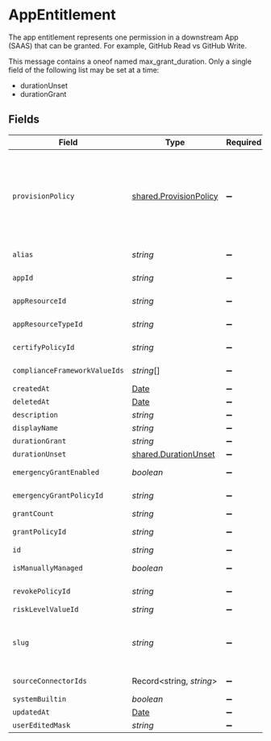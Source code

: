 # AppEntitlement

The app entitlement represents one permission in a downstream App (SAAS) that can be granted. For example, GitHub Read vs GitHub Write.

This message contains a oneof named max_grant_duration. Only a single field of the following list may be set at a time:
  - durationUnset
  - durationGrant



## Fields

| Field                                                                                                                                                                                                                                             | Type                                                                                                                                                                                                                                              | Required                                                                                                                                                                                                                                          | Description                                                                                                                                                                                                                                       |
| ------------------------------------------------------------------------------------------------------------------------------------------------------------------------------------------------------------------------------------------------- | ------------------------------------------------------------------------------------------------------------------------------------------------------------------------------------------------------------------------------------------------- | ------------------------------------------------------------------------------------------------------------------------------------------------------------------------------------------------------------------------------------------------- | ------------------------------------------------------------------------------------------------------------------------------------------------------------------------------------------------------------------------------------------------- |
| `provisionPolicy`                                                                                                                                                                                                                                 | [shared.ProvisionPolicy](../../../sdk/models/shared/provisionpolicy.md)                                                                                                                                                                           | :heavy_minus_sign:                                                                                                                                                                                                                                | ProvisionPolicy is a oneOf that indicates how a provision step should be processed.<br/><br/>This message contains a oneof named typ. Only a single field of the following list may be set at a time:<br/>  - connector<br/>  - manual<br/>  - delegated<br/>  - webhook<br/> |
| `alias`                                                                                                                                                                                                                                           | *string*                                                                                                                                                                                                                                          | :heavy_minus_sign:                                                                                                                                                                                                                                | The alias of the app entitlement used by Cone. Also exact-match queryable.                                                                                                                                                                        |
| `appId`                                                                                                                                                                                                                                           | *string*                                                                                                                                                                                                                                          | :heavy_minus_sign:                                                                                                                                                                                                                                | The ID of the app that is associated with the app entitlement.                                                                                                                                                                                    |
| `appResourceId`                                                                                                                                                                                                                                   | *string*                                                                                                                                                                                                                                          | :heavy_minus_sign:                                                                                                                                                                                                                                | The ID of the app resource that is associated with the app entitlement                                                                                                                                                                            |
| `appResourceTypeId`                                                                                                                                                                                                                               | *string*                                                                                                                                                                                                                                          | :heavy_minus_sign:                                                                                                                                                                                                                                | The ID of the app resource type that is associated with the app entitlement                                                                                                                                                                       |
| `certifyPolicyId`                                                                                                                                                                                                                                 | *string*                                                                                                                                                                                                                                          | :heavy_minus_sign:                                                                                                                                                                                                                                | The ID of the policy that will be used for certify tickets related to the app entitlement.                                                                                                                                                        |
| `complianceFrameworkValueIds`                                                                                                                                                                                                                     | *string*[]                                                                                                                                                                                                                                        | :heavy_minus_sign:                                                                                                                                                                                                                                | The IDs of different compliance frameworks associated with this app entitlement ex (SOX, HIPAA, PCI, etc.)                                                                                                                                        |
| `createdAt`                                                                                                                                                                                                                                       | [Date](https://developer.mozilla.org/en-US/docs/Web/JavaScript/Reference/Global_Objects/Date)                                                                                                                                                     | :heavy_minus_sign:                                                                                                                                                                                                                                | N/A                                                                                                                                                                                                                                               |
| `deletedAt`                                                                                                                                                                                                                                       | [Date](https://developer.mozilla.org/en-US/docs/Web/JavaScript/Reference/Global_Objects/Date)                                                                                                                                                     | :heavy_minus_sign:                                                                                                                                                                                                                                | N/A                                                                                                                                                                                                                                               |
| `description`                                                                                                                                                                                                                                     | *string*                                                                                                                                                                                                                                          | :heavy_minus_sign:                                                                                                                                                                                                                                | The description of the app entitlement.                                                                                                                                                                                                           |
| `displayName`                                                                                                                                                                                                                                     | *string*                                                                                                                                                                                                                                          | :heavy_minus_sign:                                                                                                                                                                                                                                | The display name of the app entitlement.                                                                                                                                                                                                          |
| `durationGrant`                                                                                                                                                                                                                                   | *string*                                                                                                                                                                                                                                          | :heavy_minus_sign:                                                                                                                                                                                                                                | N/A                                                                                                                                                                                                                                               |
| `durationUnset`                                                                                                                                                                                                                                   | [shared.DurationUnset](../../../sdk/models/shared/durationunset.md)                                                                                                                                                                               | :heavy_minus_sign:                                                                                                                                                                                                                                | N/A                                                                                                                                                                                                                                               |
| `emergencyGrantEnabled`                                                                                                                                                                                                                           | *boolean*                                                                                                                                                                                                                                         | :heavy_minus_sign:                                                                                                                                                                                                                                | This enables tasks to be created in an emergency and use a selected emergency access policy.                                                                                                                                                      |
| `emergencyGrantPolicyId`                                                                                                                                                                                                                          | *string*                                                                                                                                                                                                                                          | :heavy_minus_sign:                                                                                                                                                                                                                                | The ID of the policy that will be used for emergency access grant tasks.                                                                                                                                                                          |
| `grantCount`                                                                                                                                                                                                                                      | *string*                                                                                                                                                                                                                                          | :heavy_minus_sign:                                                                                                                                                                                                                                | The amount of grants open for this entitlement                                                                                                                                                                                                    |
| `grantPolicyId`                                                                                                                                                                                                                                   | *string*                                                                                                                                                                                                                                          | :heavy_minus_sign:                                                                                                                                                                                                                                | The ID of the policy that will be used for grant tickets related to the app entitlement.                                                                                                                                                          |
| `id`                                                                                                                                                                                                                                              | *string*                                                                                                                                                                                                                                          | :heavy_minus_sign:                                                                                                                                                                                                                                | The unique ID for the App Entitlement.                                                                                                                                                                                                            |
| `isManuallyManaged`                                                                                                                                                                                                                               | *boolean*                                                                                                                                                                                                                                         | :heavy_minus_sign:                                                                                                                                                                                                                                | Flag to indicate if the app entitlement is manually managed.                                                                                                                                                                                      |
| `revokePolicyId`                                                                                                                                                                                                                                  | *string*                                                                                                                                                                                                                                          | :heavy_minus_sign:                                                                                                                                                                                                                                | The ID of the policy that will be used for revoke tickets related to the app entitlement                                                                                                                                                          |
| `riskLevelValueId`                                                                                                                                                                                                                                | *string*                                                                                                                                                                                                                                          | :heavy_minus_sign:                                                                                                                                                                                                                                | The riskLevelValueId field.                                                                                                                                                                                                                       |
| `slug`                                                                                                                                                                                                                                            | *string*                                                                                                                                                                                                                                          | :heavy_minus_sign:                                                                                                                                                                                                                                | The slug is displayed as an oval next to the name in the frontend of C1, it tells you what permission the entitlement grants. See https://www.conductorone.com/docs/product/manage-access/entitlements/                                           |
| `sourceConnectorIds`                                                                                                                                                                                                                              | Record<string, *string*>                                                                                                                                                                                                                          | :heavy_minus_sign:                                                                                                                                                                                                                                | Map to tell us which connector the entitlement came from.                                                                                                                                                                                         |
| `systemBuiltin`                                                                                                                                                                                                                                   | *boolean*                                                                                                                                                                                                                                         | :heavy_minus_sign:                                                                                                                                                                                                                                | This field indicates if this is a system builtin entitlement.                                                                                                                                                                                     |
| `updatedAt`                                                                                                                                                                                                                                       | [Date](https://developer.mozilla.org/en-US/docs/Web/JavaScript/Reference/Global_Objects/Date)                                                                                                                                                     | :heavy_minus_sign:                                                                                                                                                                                                                                | N/A                                                                                                                                                                                                                                               |
| `userEditedMask`                                                                                                                                                                                                                                  | *string*                                                                                                                                                                                                                                          | :heavy_minus_sign:                                                                                                                                                                                                                                | N/A                                                                                                                                                                                                                                               |